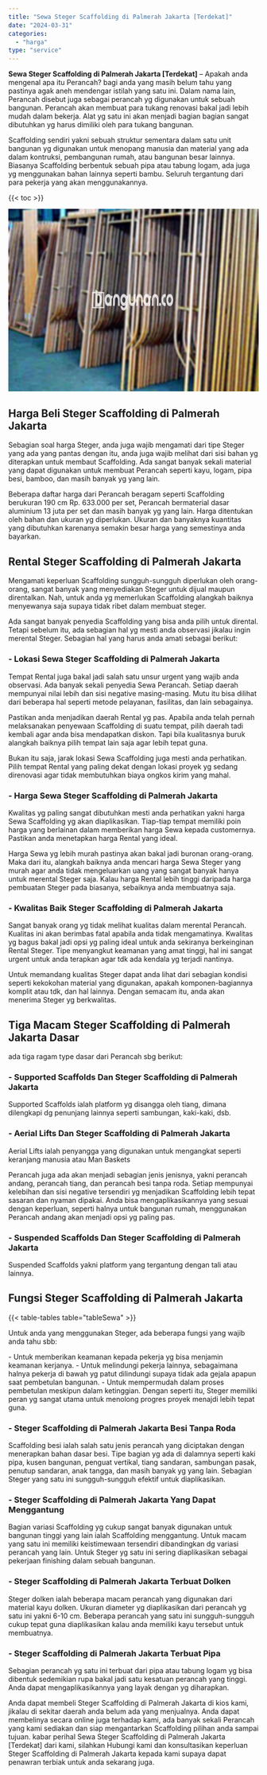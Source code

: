 ```yaml
---
title: "Sewa Steger Scaffolding di Palmerah Jakarta [Terdekat]"
date: "2024-03-31"
categories: 
  - "harga"
type: "service"
---
```


**Sewa Steger Scaffolding di Palmerah Jakarta \[Terdekat\]** – Apakah anda mengenal apa itu Perancah? bagi anda yang masih belum tahu yang pastinya agak aneh mendengar istilah yang satu ini. Dalam nama lain, Perancah disebut juga sebagai perancah yg digunakan untuk sebuah bangunan. Perancah akan membuat para tukang renovasi bakal jadi lebih mudah dalam bekerja. Alat yg satu ini akan menjadi bagian bagian sangat dibutuhkan yg harus dimiliki oleh para tukang bangunan.

Scaffolding sendiri yakni sebuah struktur sementara dalam satu unit bangunan yg digunakan untuk menopang manusia dan material yang ada dalam kontruksi, pembangunan rumah, atau bangunan besar lainnya. Biasanya Scaffolding berbentuk sebuah pipa atau tabung logam, ada juga yg menggunakan bahan lainnya seperti bambu. Seluruh tergantung dari para pekerja yang akan menggunakannya.

{{< toc >}}

![Sewa Steger Scaffolding di Palmerah Jakarta [Terdekat]](/images/sewa-scaffolding-steger-14.png)

## Harga Beli Steger Scaffolding di Palmerah Jakarta

Sebagian soal harga Steger, anda juga wajib mengamati dari tipe Steger yang ada yang pantas dengan itu, anda juga wajib melihat dari sisi bahan yg diterapkan untuk membaut Scaffolding. Ada sangat banyak sekali material yang dapat digunakan untuk membuat Perancah seperti kayu, logam, pipa besi, bamboo, dan masih banyak yg yang lain.

Beberapa daftar harga dari Perancah beragam seperti Scaffolding berukuran 190 cm Rp. 633.000 per set, Perancah bermaterial dasar aluminium 13 juta per set dan masih banyak yg yang lain. Harga ditentukan oleh bahan dan ukuran yg diperlukan. Ukuran dan banyaknya kuantitas yang dibutuhkan karenanya semakin besar harga yang semestinya anda bayarkan.

## Rental Steger Scaffolding di Palmerah Jakarta

Mengamati keperluan Scaffolding sungguh-sungguh diperlukan oleh orang-orang, sangat banyak yang menyediakan Steger untuk dijual maupun direntalkan. Nah, untuk anda yg memerlukan Scaffolding alangkah baiknya menyewanya saja supaya tidak ribet dalam membuat steger.

Ada sangat banyak penyedia Scaffolding yang bisa anda pilih untuk dirental. Tetapi sebelum itu, ada sebagian hal yg mesti anda observasi jikalau ingin merental Steger. Sebagian hal yang harus anda amati sebagai berikut:

### \- Lokasi Sewa Steger Scaffolding di Palmerah Jakarta

Tempat Rental juga bakal jadi salah satu unsur urgent yang wajib anda observasi. Ada banyak sekali penyedia Sewa Perancah. Setiap daerah mempunyai nilai lebih dan sisi negative masing-masing. Mutu itu bisa dilihat dari beberapa hal seperti metode pelayanan, fasilitas, dan lain sebagainya.

Pastikan anda menjadikan daerah Rental yg pas. Apabila anda telah pernah melaksanakan penyewaan Scaffolding di suatu tempat, pilih daerah tadi kembali agar anda bisa mendapatkan diskon. Tapi bila kualitasnya buruk alangkah baiknya pilih tempat lain saja agar lebih tepat guna.

Bukan itu saja, jarak lokasi Sewa Scaffolding juga mesti anda perhatikan. Pilih tempat Rental yang paling dekat dengan lokasi proyek yg sedang direnovasi agar tidak membutuhkan biaya ongkos kirim yang mahal.

### \- Harga Sewa Steger Scaffolding di Palmerah Jakarta

Kwalitas yg paling sangat dibutuhkan mesti anda perhatikan yakni harga Sewa Scaffolding yg akan diaplikasikan. Tiap-tiap tempat memiliki poin harga yang berlainan dalam memberikan harga Sewa kepada customernya. Pastikan anda menetapkan harga Rental yang ideal.

Harga Sewa yg lebih murah pastinya akan bakal jadi buronan orang-orang. Maka dari itu, alangkah baiknya anda mencari harga Sewa Steger yang murah agar anda tidak mengeluarkan uang yang sangat banyak hanya untuk merental Steger saja. Kalau harga Rental lebih tinggi daripada harga pembuatan Steger pada biasanya, sebaiknya anda membuatnya saja.

### \- Kwalitas Baik Steger Scaffolding di Palmerah Jakarta

Sangat banyak orang yg tidak melihat kualitas dalam merental Perancah. Kualitas ini akan berimbas fatal apabila anda tidak mengamatinya. Kwalitas yg bagus bakal jadi opsi yg paling ideal untuk anda sekiranya berkeinginan Rental Steger. Tipe menyangkut keamanan yang amat tinggi, hal ini sangat urgent untuk anda terapkan agar tdk ada kendala yg terjadi nantinya.

Untuk memandang kualitas Steger dapat anda lihat dari sebagian kondisi seperti kekokohan material yang digunakan, apakah komponen-bagiannya komplit atau tdk, dan hal lainnya. Dengan semacam itu, anda akan menerima Steger yg berkwalitas.

## Tiga Macam Steger Scaffolding di Palmerah Jakarta Dasar

ada tiga ragam type dasar dari Perancah sbg berikut:

### \- Supported Scaffolds Dan Steger Scaffolding di Palmerah Jakarta

Supported Scaffolds ialah platform yg disangga oleh tiang, dimana dilengkapi dg penunjang lainnya seperti sambungan, kaki-kaki, dsb.

### \- Aerial Lifts Dan Steger Scaffolding di Palmerah Jakarta

Aerial Lifts ialah penyangga yang digunakan untuk mengangkat seperti keranjang manusia atau Man Baskets

Perancah juga ada akan menjadi sebagian jenis jenisnya, yakni perancah andang, perancah tiang, dan perancah besi tanpa roda. Setiap mempunyai kelebihan dan sisi negative tersendiri yg menjadikan Scaffolding lebih tepat sasaran dan nyaman dipakai. Anda bisa mengaplikasikannya yang sesuai dengan keperluan, seperti halnya untuk bangunan rumah, menggunakan Perancah andang akan menjadi opsi yg paling pas.

### \- Suspended Scaffolds Dan Steger Scaffolding di Palmerah Jakarta

Suspended Scaffolds yakni platform yang tergantung dengan tali atau lainnya.

## Fungsi Steger Scaffolding di Palmerah Jakarta

{{< table-tables table="tableSewa" >}}

Untuk anda yang menggunakan Steger, ada beberapa fungsi yang wajib anda tahu sbb:

\- Untuk memberikan keamanan kepada pekerja yg bisa menjamin keamanan kerjanya. - Untuk melindungi pekerja lainnya, sebagaimana halnya pekerja di bawah yg patut dilindungi supaya tidak ada gejala apapun saat pembetulan bangunan. - Untuk mempermudah dalam proses pembetulan meskipun dalam ketinggian. Dengan seperti itu, Steger memiliki peran yg sangat utama untuk menolong progres proyek menajdi lebih tepat guna.

### \- Steger Scaffolding di Palmerah Jakarta Besi Tanpa Roda

Scaffolding besi ialah salah satu jenis perancah yang diciptakan dengan menerapkan bahan dasar besi. Tipe bagian yg ada di dalamnya seperti kaki pipa, kusen bangunan, penguat vertikal, tiang sandaran, sambungan pasak, penutup sandaran, anak tangga, dan masih banyak yg yang lain. Sebagian Steger yang satu ini sungguh-sungguh efektif untuk diaplikasikan.

### \- Steger Scaffolding di Palmerah Jakarta Yang Dapat Menggantung

Bagian variasi Scaffolding yg cukup sangat banyak digunakan untuk bangunan tinggi yang lain ialah Scaffolding menggantung. Untuk macam yang satu ini memiliki keistimewaan tersendiri dibandingkan dg variasi perancah yang lain. Untuk Steger yg satu ini sering diaplikasikan sebagai pekerjaan finishing dalam sebuah bangunan.

### \- Steger Scaffolding di Palmerah Jakarta Terbuat Dolken

Steger dolken ialah beberapa macam perancah yang digunakan dari material kayu dolken. Ukuran diameter yg diaplikasikan dari perancah yg satu ini yakni 6-10 cm. Beberapa perancah yang satu ini sungguh-sungguh cukup tepat guna diaplikasikan kalau anda memiliki kayu tersebut untuk membuatnya.

### \- Steger Scaffolding di Palmerah Jakarta Terbuat Pipa

Sebagian perancah yg satu ini terbuat dari pipa atau tabung logam yg bisa dibentuk sedemikian rupa bakal jadi satu kesatuan perancah yang tinggi. Anda dapat mengaplikasikannya yang layak dengan yg diharapkan.

Anda dapat membeli Steger Scaffolding di Palmerah Jakarta di kios kami, jikalau di sekitar daerah anda belum ada yang menjualnya. Anda dapat membelinya secara online juga terhadap kami, ada banyak sekali Perancah yang kami sediakan dan siap mengantarkan Scaffolding pilihan anda sampai tujuan. kabar perihal Sewa Steger Scaffolding di Palmerah Jakarta \[Terdekat\] dari kami, silahkan Hubungi kami dan konsultasikan keperluan Steger Scaffolding di Palmerah Jakarta kepada kami supaya dapat penawran terbiak untuk anda sekarang juga.
